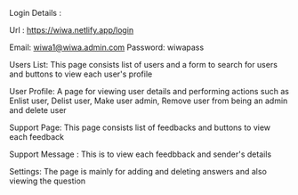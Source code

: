 Login Details :

Url : https://wiwa.netlify.app/login

Email: wiwa1@wiwa.admin.com
Password: wiwapass

Users List: This page consists list of users and a form to search for users and buttons to view each user's profile 

User Profile: A page for viewing user details and performing actions such as Enlist user, Delist user, Make user admin, Remove user from being an admin and delete user

Support Page: This page consists list of feedbacks and buttons to view each feedback 

Support Message : This is to view each feedbback and sender's details

Settings: The page is mainly for adding and deleting answers and also viewing the question
